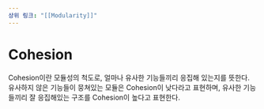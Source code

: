 ```yaml
---
상위 링크: "[[Modularity]]"
---
```

# Cohesion
Cohesion이란 모듈성의 척도로, 얼마나 유사한 기능들끼리 응집해 있는지를 뜻한다. 유사하지 않은 기능들이 뭉쳐있는 모듈은 Cohesion이 낮다라고 표현하며, 유사한 기능들끼리 잘 응집해있는 구조를 Cohesion이 높다고 표현한다.